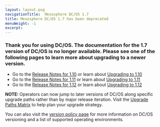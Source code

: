 ```yaml
---
layout: layout.pug
navigationTitle:  Mesosphere DC/OS 1.7
title: Mesosphere DC/OS 1.7 has been deprecated
menuWeight: -1
excerpt:
---
```


### Thank you for using DC/OS. The documentation for the 1.7 version of DC/OS is no longer available. Please see one of the following pages to learn more about upgrading to a newer version.

- Go to the [Release Notes for 1.10](/mesosphere/dcos/1.10/release-notes/1.10.0/) or learn about [Upgrading to 1.10](/mesosphere/dcos/1.10/installing/production/upgrading/)
- Go to the [Release Notes for 1.11](/mesosphere/dcos/1.11/release-notes/1.11.0/) or learn about [Upgrading to 1.11](/mesosphere/dcos/1.11/installing/production/upgrading/)
- Go to the [Release Notes for 1.12](/mesosphere/dcos/1.12/release-notes/1.12.0) or learn about [Upgrading to 1.12](/mesosphere/dcos/1.12/installing/production/upgrading/)

<p class="message--note"><strong>NOTE: </strong> Operators can now jump to later versions of DC/OS along specific upgrade paths rather than by major release iteration. Visit the <a href="/mesosphere/dcos/1.12/installing/production/upgrading/#supported-upgrade-paths">Upgrade Paths Matrix</a> to help plan your upgrade strategy.</p>

You can also visit the [version policy page](/mesosphere/dcos/version-policy/) for more information on DC/OS versioning and a list of supported operating environments.
